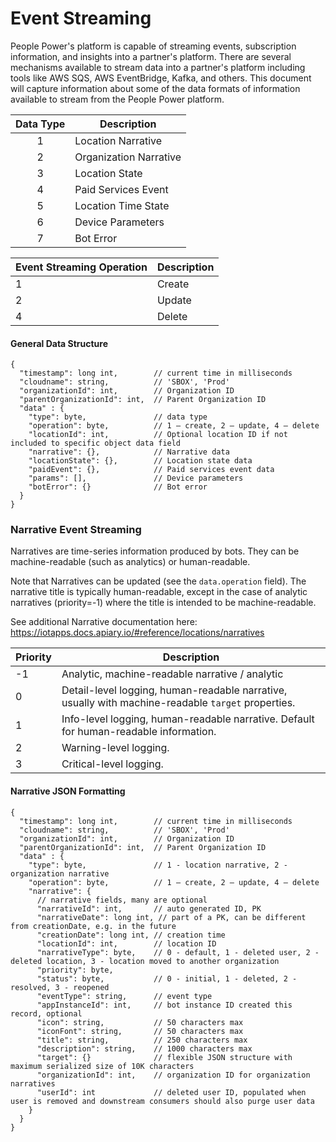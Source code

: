 # Event Streaming

People Power's platform is capable of streaming events, subscription information, and insights into a partner's platform.
There are several mechanisms available to stream data into a partner's platform including tools like AWS SQS, AWS EventBridge, Kafka, and others.
This document will capture information about some of the data formats of information available to stream from the People Power platform.

| Data Type | Description |
| :-------: | ----------- |
| 1 | Location Narrative |
| 2 | Organization Narrative |
| 3 | Location State |
| 4 | Paid Services Event |
| 5 | Location Time State |
| 6 | Device Parameters |
| 7 | Bot Error |

| Event Streaming Operation | Description |
| ------------------------- | ----------- |
| 1 | Create |
| 2 | Update |
| 4 | Delete |


#### General Data Structure

```
{ 
  "timestamp": long int,        // current time in milliseconds
  "cloudname": string,          // 'SBOX', 'Prod'
  "organizationId": int,        // Organization ID
  "parentOrganizationId": int,  // Parent Organization ID
  "data" : { 
    "type": byte,               // data type
    "operation": byte,          // 1 – create, 2 – update, 4 – delete
    "locationId": int,          // Optional location ID if not included to specific object data field
    "narrative": {},            // Narrative data
    "locationState": {},        // Location state data
    "paidEvent": {},            // Paid services event data
    "params": [],               // Device parameters
    "botError": {}              // Bot error
  }
}
```

### Narrative Event Streaming

Narratives are time-series information produced by bots. They can be machine-readable (such as analytics) or human-readable.

Note that Narratives can be updated (see the `data.operation` field). The narrative title is typically human-readable, except in the case of analytic narratives (priority=-1) where the title is intended to be machine-readable.

See additional Narrative documentation here: https://iotapps.docs.apiary.io/#reference/locations/narratives

| Priority | Description |
| -------- | ----------- |
| -1 | Analytic, machine-readable narrative / analytic |
| 0 | Detail-level logging, human-readable narrative, usually with machine-readable `target` properties. |
| 1 | Info-level logging, human-readable narrative. Default for human-readable information. |
| 2 | Warning-level logging. |
| 3 | Critical-level logging. |


#### Narrative JSON Formatting

```
{ 
  "timestamp": long int,        // current time in milliseconds
  "cloudname": string,          // 'SBOX', 'Prod'
  "organizationId": int,        // Organization ID
  "parentOrganizationId": int,  // Parent Organization ID
  "data" : { 
    "type": byte,               // 1 - location narrative, 2 - organization narrative
    "operation": byte,          // 1 – create, 2 – update, 4 – delete
    "narrative": { 
      // narrative fields, many are optional 
      "narrativeId": int,       // auto generated ID, PK 
      "narrativeDate": long int, // part of a PK, can be different from creationDate, e.g. in the future
      "creationDate": long int, // creation time
      "locationId": int,        // location ID 
      "narrativeType": byte,    // 0 - default, 1 - deleted user, 2 - deleted location, 3 - location moved to another organization 
      "priority": byte,
      "status": byte,           // 0 - initial, 1 - deleted, 2 - resolved, 3 - reopened 
      "eventType": string,      // event type
      "appInstanceId": int,     // bot instance ID created this record, optional 
      "icon": string,           // 50 characters max 
      "iconFont": string,       // 50 characters max 
      "title": string,          // 250 characters max 
      "description": string,    // 1000 characters max 
      "target": {}              // flexible JSON structure with maximum serialized size of 10K characters 
      "organizationId": int,    // organization ID for organization narratives 
      "userId": int             // deleted user ID, populated when user is removed and downstream consumers should also purge user data 
    }
  }
}
```

